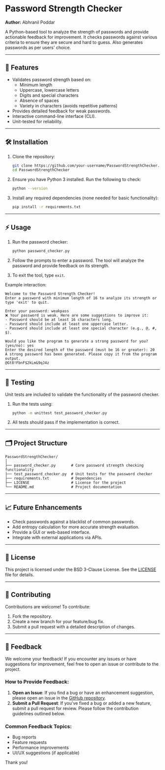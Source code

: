 # Password Strength Checker
**Author:** Abhranil Poddar

A Python-based tool to analyze the strength of passwords and provide actionable feedback for improvement. It checks passwords against various criteria to ensure they are secure and hard to guess. Also generates passwords as per users' choice.

---

## 🚀 Features

- Validates password strength based on:
  - Minimum length
  - Uppercase, lowercase letters
  - Digits and special characters
  - Absence of spaces
  - Variety in characters (avoids repetitive patterns)
- Provides detailed feedback for weak passwords.
- Interactive command-line interface (CLI).
- Unit-tested for reliability.

---

## 🛠️ Installation

1. Clone the repository:
   ```bash
   git clone https://github.com/your-username/PasswordStrengthChecker.git
   cd PasswordStrengthChecker
   ```

2. Ensure you have Python 3 installed. Run the following to check:
   ```bash
   python --version
   ```

3. Install any required dependencies (none needed for basic functionality):
   ```bash
   pip install -r requirements.txt
   ```

---

## ⚡ Usage

1. Run the password checker:
   ```bash
   python password_checker.py
   ```

2. Follow the prompts to enter a password. The tool will analyze the password and provide feedback on its strength.

3. To exit the tool, type `exit`.

Example interaction:
```
Welcome to the Password Strength Checker!
Enter a password with minimum length of 16 to analyze its strength or type 'exit' to quit.

Enter your password: weakpass
❌ Your password is weak. Here are some suggestions to improve it:
- Password should be at least 16 characters long.
- Password should include at least one uppercase letter.
- Password should include at least one special character (e.g., @, #, $).

Would you like the program to generate a strong password for you? (yes/no): yes
Enter the desired length of the password (must be 16 or greater): 20
A strong password has been generated. Please copy it from the program output.
@Gt8!FbnF$2kLm&9qJ4z
```

---

## 🧪 Testing

Unit tests are included to validate the functionality of the password checker.

1. Run the tests using:
   ```bash
   python -m unittest test_password_checker.py
   ```

2. All tests should pass if the implementation is correct.

---

## 🗂 Project Structure

```
PasswordStrengthChecker/
│
├── password_checker.py       # Core password strength checking functionality
├── test_password_checker.py  # Unit tests for the password checker
├── requirements.txt          # Dependencies
├── LICENSE                   # License for the project
└── README.md                 # Project documentation
```

---

## 📈 Future Enhancements

- Check passwords against a blacklist of common passwords.
- Add entropy calculation for more accurate strength evaluation.
- Provide a GUI or web-based interface.
- Integrate with external applications via APIs.

---

## 🐜 License

This project is licensed under the BSD 3-Clause License. See the [LICENSE](LICENSE) file for details.

---

## 🤝 Contributing

Contributions are welcome! To contribute:
1. Fork the repository.
2. Create a new branch for your feature/bug fix.
3. Submit a pull request with a detailed description of changes.

---

## 💬 Feedback

We welcome your feedback! If you encounter any issues or have suggestions for improvement, feel free to open an issue or contribute to the project.

### How to Provide Feedback:
1. **Open an Issue**: If you find a bug or have an enhancement suggestion, please open an issue in the [GitHub repository](https://github.com/your-username/PasswordStrengthChecker/issues).
2. **Submit a Pull Request**: If you've fixed a bug or added a new feature, submit a pull request for review. Please follow the contribution guidelines outlined below.

### Common Feedback Topics:
- Bug reports
- Feature requests
- Performance improvements
- UI/UX suggestions (if applicable)

Thank you!

